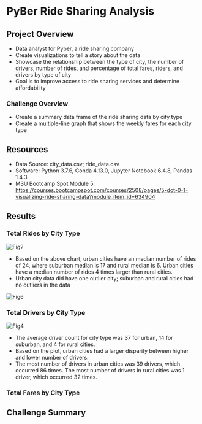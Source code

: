 # PyBer Ride Sharing Analysis

## Project Overview
- Data analyst for Pyber, a ride sharing company 
- Create visualizations to tell a story about the data
- Showcase the relationship between the type of city, the number of drivers, number of rides, and percentage of total fares, riders, and drivers by type of city
- Goal is to improve access to ride sharing services and determine affordability


### Challenge Overview
- Create a summary data frame of the ride sharing data by city type
- Create a multiple-line graph that shows the weekly fares for each city type

## Resources
- Data Source: city_data.csv; ride_data.csv
- Software: Python 3.7.6, Conda 4.13.0, Jupyter Notebook 6.4.8, Pandas 1.4.3
- MSU Bootcamp Spot Module 5: https://courses.bootcampspot.com/courses/2508/pages/5-dot-0-1-visualizing-ride-sharing-data?module_item_id=634904

## Results

### Total Rides by City Type
![Fig2](https://user-images.githubusercontent.com/104038813/178518395-8f56e4e4-d136-4c6f-86ab-41d8c8a20fd3.png)

- Based on the above chart, urban cities have an median number of rides of 24, where suburban median is 17 and rural median is 6. Urban cities have a median number of rides 4 times larger than rural cities. 
- Urban city data did have one outlier city; suburban and rural cities had no outliers in the data

![Fig6](https://user-images.githubusercontent.com/104038813/178520752-7ed1a678-b88b-433c-b110-977adfc3dad5.png)

### Total Drivers by City Type

![Fig4](https://user-images.githubusercontent.com/104038813/178519522-e0dfe0a6-6e43-45d7-891f-468fcee7b251.png)

- The average driver count for city type was 37 for urban, 14 for suburban, and 4 for rural cities. 
- Based on the plot, urban cities had a larger disparity between higher and lower number of drivers. 
- The most number of drivers in urban cities was 39 drivers, which occurred 86 times. The most number of drivers in rural cities was  1 driver, which occurred 32 times. 

### Total Fares by City Type


## Challenge Summary

